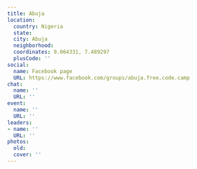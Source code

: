 ```yaml
---
title: Abuja
location:
  country: Nigeria
  state: 
  city: Abuja
  neighborhood: 
  coordinates: 9.064331, 7.489297
  plusCode: ''
social:
  name: Facebook page
  URL: https://www.facebook.com/groups/abuja.free.code.camp
chat:
  name: ''
  URL: ''
event:
  name: ''
  URL: ''
leaders:
- name: ''
  URL: ''
photos:
  old: 
  cover: ''
---
```

